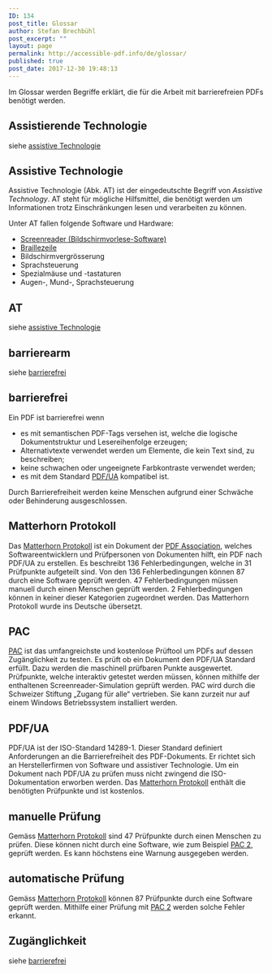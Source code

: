 ```yaml
---
ID: 134
post_title: Glossar
author: Stefan Brechbühl
post_excerpt: ""
layout: page
permalink: http://accessible-pdf.info/de/glossar/
published: true
post_date: 2017-12-30 19:48:13
---
```

Im Glossar werden Begriffe erklärt, die für die Arbeit mit barrierefreien PDFs benötigt werden.

## Assistierende Technologie

siehe [assistive Technologie][1]

<h2 id="assistive-technologie">Assistive Technologie</h2>

Assistive Technologie (Abk. AT) ist der eingedeutschte Begriff von *Assistive Technology*. AT steht für mögliche Hilfsmittel, die benötigt werden um Informationen trotz Einschränkungen lesen und verarbeiten zu können.

Unter AT fallen folgende Software und Hardware:

*   [Screenreader \(Bildschirmvorlese-Software\)](https://de.wikipedia.org/wiki/Screenreader)
*   [Braillezeile](https://de.wikipedia.org/wiki/Braillezeile)
*   Bildschirmvergrösserung
*   Sprachsteuerung
*   Spezialmäuse und -tastaturen
*   Augen-, Mund-, Sprachsteuerung

## AT

siehe [assistive Technologie][1]

## barrierearm

siehe [barrierefrei][2]

<h2 id="barrierefrei">barrierefrei</h2>

Ein PDF ist barrierefrei wenn

*   es mit semantischen PDF-Tags versehen ist, welche die logische Dokumentstruktur und Lesereihenfolge erzeugen;
*   Alternativtexte verwendet werden um Elemente, die kein Text sind, zu beschreiben;
*   keine schwachen oder ungeeignete Farbkontraste verwendet werden;
*   es mit dem Standard [PDF/UA][3] kompatibel ist.

Durch Barrierefreiheit werden keine Menschen aufgrund einer Schwäche oder Behinderung ausgeschlossen.

<h2 id="matterhorn-protokoll">Matterhorn Protokoll</h2>

Das [Matterhorn Protokoll][4] ist ein Dokument der [PDF Association][5], welches Softwareentwicklern und Prüfpersonen von Dokumenten hilft, ein PDF nach PDF/UA zu erstellen. Es beschreibt 136 Fehlerbedingungen, welche in 31 Prüfpunkte aufgeteilt sind. Von den 136 Fehlerbedingungen können 87 durch eine Software geprüft werden. 47 Fehlerbedingungen müssen manuell durch einen Menschen geprüft werden. 2 Fehlerbedingungen können in keiner dieser Kategorien zugeordnet werden. Das Matterhorn Protokoll wurde ins Deutsche übersetzt.

<h2 id="pac">PAC</h2>

[PAC][6] ist das umfangreichste und kostenlose Prüftool um PDFs auf dessen Zugänglichkeit zu testen. Es prüft ob ein Dokument den PDF/UA Standard erfüllt. Dazu werden die maschinell prüfbaren Punkte ausgewertet. Prüfpunkte, welche interaktiv getestet werden müssen, können mithilfe der enthaltenen Screenreader-Simulation geprüft werden. PAC wird durch die Schweizer Stiftung „Zugang für alle“ vertrieben. Sie kann zurzeit nur auf einem Windows Betriebssystem installiert werden.

<h2 id="pdf-ua">PDF/UA</h2>

PDF/UA ist der ISO-Standard 14289-1. Dieser Standard definiert Anforderungen an die Barrierefreiheit des PDF-Dokuments. Er richtet sich an Herstellerfirmen von Software und assistiver Technologie. Um ein Dokument nach PDF/UA zu prüfen muss nicht zwingend die ISO-Dokumentation erworben werden. Das [Matterhorn Protokoll][7] enthält die benötigten Prüfpunkte und ist kostenlos.

<h2 id="manuelle-pruefung">manuelle Prüfung</h2>

Gemäss [Matterhorn Protokoll][7] sind 47 Prüfpunkte durch einen Menschen zu prüfen. Diese können nicht durch eine Software, wie zum Beispiel [PAC 2][8], geprüft werden. Es kann höchstens eine Warnung ausgegeben werden.

<h2 id="automatische-pruefung">automatische Prüfung</h2>

Gemäss [Matterhorn Protokoll][7] können 87 Prüfpunkte durch eine Software geprüft werden. Mithilfe einer Prüfung mit [PAC 2][8] werden solche Fehler erkannt.

## Zugänglichkeit

siehe [barrierefrei][2]

 [1]: #assistive-technologie
 [2]: #barrierefrei
 [3]: #pdf-ua
 [4]: https://www.pdfa.org/publication/matterhorn-protokoll-1-02-deutsche-uebersetzung/?lang=de
 [5]: https://www.pdfa.org/pdf-association/?lang=de
 [6]: http://www.access-for-all.ch/ch/pdf-werkstatt/pdf-accessibility-checker-pac.html
 [7]: #matterhorn-protokoll
 [8]: #pac